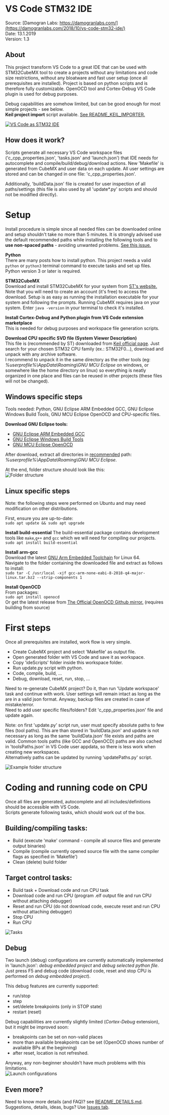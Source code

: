 # VS Code STM32 IDE
Source: [Damogran Labs: https://damogranlabs.com/](https://damogranlabs.com/2018/10/vs-code-stm32-ide/)  
Date: 13.1.2019  
Version: 1.3  

## About
This project transform VS Code to a great IDE that can be used with STM32CubeMX tool to create a projects without any limitations and code size restrictions, without any bloatware and fast user setup (once all prerequisites are installed). Project is based on python scripts and is therefore fully customizable. OpenOCD tool and Cortex-Debug VS Code plugin is used for debug purposes.  

Debug capabilities are somehow limited, but can be good enough for most simple projects - see below.  
**Keil project import** script available. [See README_KEIL_IMPORTER.](https://github.com/damogranlabs/VS-Code-STM32-IDE/blob/master/README_KEIL_IMPORTER.md)  

[![VS Code as STM32 IDE](https://github.com/damogranlabs/VS-Code-STM32-IDE/blob/master/_images/videoThumbnail.PNG)](https://www.youtube.com/watch?v=rWjb43kLHdQ)

## How does it work?
Scripts generate all necessary VS Code workspace files ('c_cpp_properties.json', 'tasks.json' and 'launch.json') that IDE needs for autocomplete and compile/build/debug/download actions. New 'Makefile' is generated from CubeMX and user data on each update. All user settings are stored and can be changed in one file: 'c_cpp_properties.json'.  
  
Additionally, 'buildData.json' file is created for user inspection of all paths/settings (this file is also used by all 'update*.py' scripts and should not be modified directly).

# Setup
Install procedure is simple since all needed files can be downloaded online and setup shouldn't take no more than 5 minutes.
It is strongly advised use the default recommended paths while installing the following tools and to **use non-spaced paths** - avoiding unwanted problems. [See this issue.](https://github.com/damogranlabs/VS-Code-STM32-IDE/issues/1) 

**Python**  
There are many posts how to install python. This project needs a valid `python` or `python3` terminal command to execute tasks and set up files. Python version 3 or later is required.  

**STM32CubeMX**  
Download and install STM32CubeMX for your system from [ST's website.](https://www.st.com/content/st_com/en/products/development-tools/software-development-tools/stm32-software-development-tools/stm32-configurators-and-code-generators/stm32cubemx.html) Note that you will need to create an account (it's free) to access the download. Setup is as easy as running the installation executable for your system and following the prompts. Running CubeMX requires java on your system. Enter `java -version`  in your terminal to check it's installed.

**Install Cortex-Debug and Python plugin from VS Code extension marketplace**  
This is needed for debug purposes and workspace file generation scripts.

**Download CPU specific SVD file (System Viewer Description)**  
This file is (recommended by ST) downloaded from [Keil official page](https://www.keil.com/dd2/pack/). Just search for your chosen STM32 CPU family (ex.: STM32F0...), download and unpack with any archive software.  
I recommend to unpack it in the same directory as the other tools (eg: *%userprofile%\AppData\Roaming\GNU MCU Eclipse* on windows, or somewhere like the home directory on linux) so everything is neatly organized in one place and files can be reused in other projects (these files will not be changed).  

## Windows specific steps
Tools needed: Python, GNU Eclipse ARM Embedded GCC, GNU Eclipse Windows Build Tools, GNU MCU Eclipse OpenOCD and CPU-specific files.  

**Download GNU Eclipse tools:**
* [GNU Eclipse ARM Embedded GCC](https://github.com/gnu-mcu-eclipse/arm-none-eabi-gcc/releases)
* [GNU Eclipse Windows Build Tools](https://github.com/gnu-mcu-eclipse/windows-build-tools/releases)
* [GNU MCU Eclipse OpenOCD](https://github.com/gnu-mcu-eclipse/openocd/releases)  
  
After download, extract all directories in [recommended](https://gnu-mcu-eclipse.github.io/toolchain/arm/install/#manual-install) path: *%userprofile%\AppData\Roaming\GNU MCU Eclipse*.  

At the end, folder structure should look like this:  
![Folder structure](https://github.com/damogranlabs/VS-Code-STM32-IDE/blob/master/_images/folderStructure.PNG)

## Linux specific steps
Note: the following steps were performed on Ubuntu and may need modification on other distributions.

First, ensure you are up-to-date:  
`sudo apt update && sudo apt upgrade`

**Install build-essential**
The build-essential package contains development tools like `make`,`g++` and `gcc` which we will need for compiling our projects.  
`sudo apt install build-essential`

**Install arm-gcc**  
Download the latest [GNU Arm Embedded Toolchain](https://developer.arm.com/open-source/gnu-toolchain/gnu-rm/downloads) for Linux 64.  
Navigate to the folder containing the downloaded file and extract as follows to install:  
`sudo tar -C /usr/local -xjf gcc-arm-none-eabi-8-2018-q4-major-linux.tar.bz2 --strip-components 1`

**Install OpenOCD**  
From packages:  
`sudo apt install openocd`  
Or get the latest release from [The Official OpenOCD Github mirror.](https://github.com/ntfreak/openocd) (requires building from source)


# First steps
Once all prerequisites are installed, work flow is very simple.
* Create CubeMX project and select 'Makefile' as output file.
* Open generated folder with VS Code and save it as workspace.
* Copy 'ideScripts' folder inside this workspace folder.
* Run update.py script with python.
* Code, compile, build, ...
* Debug, download, reset, run, stop, ...
  
Need to re-generate CubeMX project? Do it, than run 'Update workspace' task and continue with work. User settings will remain intact as long as the are in a valid json format. Anyway, backup files are created in case of mistake/error.  
Need to add user specific files/folders? Edit 'c_cpp_properties.json' file and update again.
  
Note: on first 'update.py' script run, user must specify absolute paths to few files (tool paths). This are than stored in 'buildData.json' and update is not necessary as long as the same 'buildData.json' file exists and paths are valid. Common tools paths (like GCC and OpenOCD) paths are also cached in 'toolsPaths.json' in VS Code user appdata, so there is less work when creating new workspaces.  
Alternatively paths can be updated by running 'updatePaths.py' script.

![Example folder structure](https://github.com/damogranlabs/VS-Code-STM32-IDE/blob/master/_images/exampleFolderStructure.PNG)
 
# Coding and running code on CPU
Once all files are generated, autocomplete and all includes/definitions should be accessible with VS Code.  
Scripts generate following tasks, which should work out of the box. 

## Building/compiling tasks:
* Build (execute 'make' command - compile all source files and generate output binaries)
* Compile (compile currently opened source file with the same compiler flags as specified in 'Makefile')
* Clean (delete) build folder
  
## Target control tasks:
* Build task + Download code and run CPU task
* Download code and run CPU (program .elf output file and run CPU without attaching debugger)
* Reset and run CPU (do not download code, execute reset and run CPU without attaching debugger)
* Stop CPU
* Run CPU
  
![Tasks](https://github.com/damogranlabs/VS-Code-STM32-IDE/blob/master/_images/tasks.PNG)  

  
## Debug 
Two launch (debug) configurations are currently automatically implemented in 'launch.json': *debug embedded project* and *debug selected python file*.  
Just press F5 and debug code (download code, reset and stop CPU is performed on *debug embedded project*).  
  
This debug features are currently supported:  
* run/stop
* step
* set/delete breakpoints (only in STOP state)
* restart (reset)  
  
Debug capabilities are currently slightly limited (*Cortex-Debug* extension), but it might be improved soon:
* breakpoints can be set on non-valid places
* more than available breakpoints can be set (OpenOCD shows number of available BPs at the beginning)
* after reset, location is not refreshed.
  
Anyway, any non-beginner shouldn't have much problems with this limitations.  
![Launch configurations](https://github.com/damogranlabs/VS-Code-STM32-IDE/blob/master/_images/launchConfigurations.PNG)


## Even more?
Need to know more details (and FAQ)? see [README_DETAILS.md](https://github.com/damogranlabs/VS-Code-STM32-IDE/blob/master/README_DETAILS.md).  
Suggestions, details, ideas, bugs? Use [Issues tab](https://github.com/damogranlabs/VS-Code-STM32-IDE/issues).  
